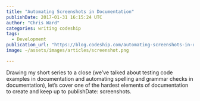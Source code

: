 ```yaml
---
title: "Automating Screenshots in Documentation"
publishDate: 2017-01-31 16:15:24 UTC
author: "Chris Ward"
categories: writing codeship
tags:
  - Development
publication_url: "https://blog.codeship.com/automating-screenshots-in-documentation/"
image: ~/assets/images/articles/screenshot.png

---
```

Drawing my short series to a close (we’ve talked about testing code examples in documentation and automating spelling and grammar checks in documentation), let’s cover one of the hardest elements of documentation to create and keep up to publishDate: screenshots.

